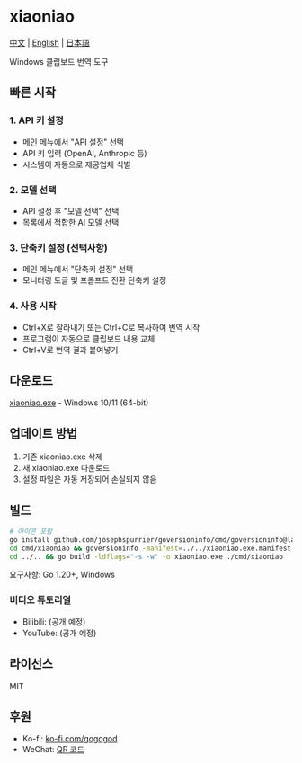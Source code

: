 # xiaoniao

[中文](README.md) | [English](README_EN.md) | [日本語](README_JP.md)

Windows 클립보드 번역 도구

## 빠른 시작

### 1. API 키 설정
- 메인 메뉴에서 "API 설정" 선택
- API 키 입력 (OpenAI, Anthropic 등)
- 시스템이 자동으로 제공업체 식별

### 2. 모델 선택
- API 설정 후 "모델 선택" 선택
- 목록에서 적합한 AI 모델 선택

### 3. 단축키 설정 (선택사항)
- 메인 메뉴에서 "단축키 설정" 선택
- 모니터링 토글 및 프롬프트 전환 단축키 설정

### 4. 사용 시작
- Ctrl+X로 잘라내기 또는 Ctrl+C로 복사하여 번역 시작
- 프로그램이 자동으로 클립보드 내용 교체
- Ctrl+V로 번역 결과 붙여넣기

## 다운로드

[xiaoniao.exe](https://github.com/kaminoguo/xiaoniao/releases/latest) - Windows 10/11 (64-bit)

## 업데이트 방법

1. 기존 xiaoniao.exe 삭제
2. 새 xiaoniao.exe 다운로드
3. 설정 파일은 자동 저장되어 손실되지 않음


## 빌드

```bash
# 아이콘 포함
go install github.com/josephspurrier/goversioninfo/cmd/goversioninfo@latest
cd cmd/xiaoniao && goversioninfo -manifest=../../xiaoniao.exe.manifest -icon=../../assets/icon.ico ../../versioninfo.json
cd ../.. && go build -ldflags="-s -w" -o xiaoniao.exe ./cmd/xiaoniao
```

요구사항: Go 1.20+, Windows

### 비디오 튜토리얼

- Bilibili: (공개 예정)
- YouTube: (공개 예정)

## 라이선스

MIT

## 후원

- Ko-fi: [ko-fi.com/gogogod](https://ko-fi.com/gogogod)
- WeChat: [QR 코드](assets/wechat-pay.jpg)